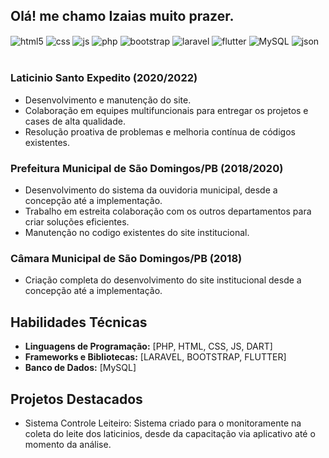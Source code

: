## Olá! me chamo Izaias muito prazer.

<div style="display: inline_block">
  <img align="center" alt="html5" src="https://img.shields.io/badge/HTML5-E34F26?style=for-the-badge&logo=html5&logoColor=white" />
  <img align="center" alt="css" src="https://img.shields.io/badge/CSS3-1572B6?style=for-the-badge&logo=css3&logoColor=white" />
  <img align="center" alt="js" src="https://img.shields.io/badge/JavaScript-F7DF1E?style=for-the-badge&logo=javascript&logoColor=black" />
  <img align="center" alt="php" src="https://img.shields.io/badge/PHP-777BB4?style=for-the-badge&logo=php&logoColor=white" />
  <img align="center" alt="bootstrap" src="https://img.shields.io/badge/Bootstrap-563D7C?style=for-the-badge&logo=bootstrap&logoColor=white" />
  <img align="center" alt="laravel" src="https://img.shields.io/badge/Laravel-FF2D20?style=for-the-badge&logo=laravel&logoColor=white" />
  <img align="center" alt="flutter" src="https://img.shields.io/badge/Flutter-02569B?style=for-the-badge&logo=flutter&logoColor=white" />
  <img align="center" alt="MySQL" src="https://img.shields.io/badge/MySQL-00000F?style=for-the-badge&logo=mysql&logoColor=white" />
  <img align="center" alt="json" src="https://img.shields.io/badge/json%20web%20tokens-323330?style=for-the-badge&logo=json-web-tokens&logoColor=pink" />
</div><br/>

### Laticinio Santo Expedito (2020/2022)

- Desenvolvimento e manutenção do site.
- Colaboração em equipes multifuncionais para entregar os projetos e cases de alta qualidade.
- Resolução proativa de problemas e melhoria contínua de códigos existentes.

### Prefeitura Municipal de São Domingos/PB (2018/2020)

- Desenvolvimento do sistema da ouvidoria municipal, desde a concepção até a implementação.
- Trabalho em estreita colaboração com os outros departamentos para criar soluções eficientes.
- Manutenção no codigo existentes do site institucional.

### Câmara Municipal de São Domingos/PB (2018)

- Criação completa do desenvolvimento do site institucional desde a concepção até a implementação.

## Habilidades Técnicas

- **Linguagens de Programação:** [PHP, HTML, CSS, JS, DART]
- **Frameworks e Bibliotecas:** [LARAVEL, BOOTSTRAP, FLUTTER]
- **Banco de Dados:** [MySQL]

## Projetos Destacados

- Sistema Controle Leiteiro: Sistema criado para o monitoramente na coleta do leite dos laticinios, desde da capacitação via aplicativo até o momento da análise.

